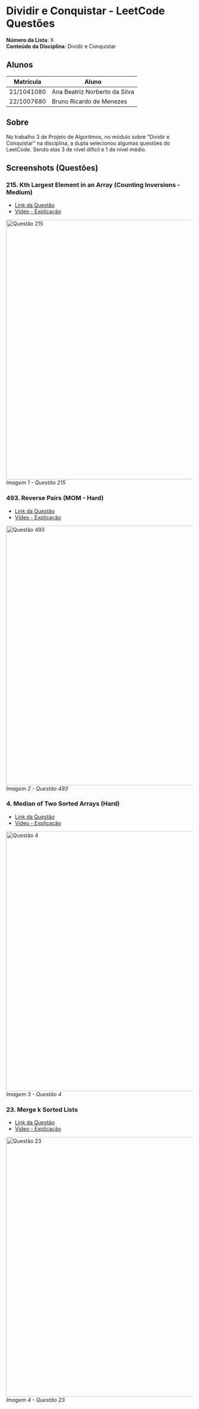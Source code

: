 # Dividir e Conquistar - LeetCode Questões

**Número da Lista**: X<br>
**Conteúdo da Disciplina**: Dividir e Conquistar<br>

## Alunos
|Matrícula | Aluno |
| -- | -- |
| 21/1041080  |  Ana Beatriz Norberto da Silva |
| 22/1007680  |  Bruno Ricardo de Menezes |

## Sobre 
No trabalho 3 de Projeto de Algoritmos, no módulo sobre "Dividir e Conquistar" na disciplina, a dupla selecionou algumas questões do LeetCode. Sendo elas 3 de nível difícil e 1 de nível médio.

## Screenshots (Questões)

### 215.  Kth Largest Element in an Array  (Counting Inversions - Medium)

- [Link da Questão](https://leetcode.com/problems/kth-largest-element-in-an-array)
- [Vídeo - Explicação](https://youtu.be/asSPSPG63Xo) 

  
<div align="left">
  <img src="https://github.com/user-attachments/assets/b2d512a1-d7b1-4698-a747-84d5088754b1" width="700" alt="Questão 215">
  <br>
  <em>Imagem 1 - Questão 215</em>
</div>

### 493. Reverse Pairs (MOM - Hard)


- [Link da Questão](https://leetcode.com/problems/reverse-pairs)
- [Vídeo - Explicação](https://youtu.be/asSPSPG63Xo)
  

<div align="left">
  <img src="https://github.com/user-attachments/assets/e8ea2a8c-1b00-4c0f-bd3c-a7823087dd19" width="700" alt="Questão 493">
  <br>
  <em>Imagem 2 - Questão 493</em>
</div>

### 4. Median of Two Sorted Arrays (Hard)

- [Link da Questão](https://leetcode.com/problems/median-of-two-sorted-arrays/)
- [Vídeo - Explicação](https://youtu.be/BMyp8rkCMXc)

<div align="left">
  <img src="https://github.com/user-attachments/assets/be3a7ec9-4171-4ce2-8b20-577d4de5b46c" width="700" alt="Questão 4">
  <br>
  <em>Imagem 3 - Questão 4</em>
</div>

### 23. Merge k Sorted Lists
- [Link da Questão](https://leetcode.com/problems/merge-k-sorted-lists/)
- [Vídeo - Explicação](https://youtu.be/BsnlLqylK9I)

<div align="left">
  <img src="https://github.com/user-attachments/assets/e7047bed-6d68-4e02-8abb-bda0a6b0520f" width="700" alt="Questão 23">
  <br>
  <em>Imagem 4 - Questão 23</em>
</div>


